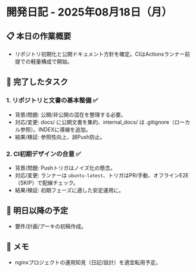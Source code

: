 # 開発日記 - 2025年08月18日（月）

## 📋 本日の作業概要
- リポジトリ初期化と公開ドキュメント方針を確定。CIはActionsランナー前提での軽量構成で開始。

## 🎯 完了したタスク
### 1. リポジトリと文書の基本整備 ✅
- 背景/問題: 公開/非公開の混在を整理する必要。
- 対応/変更: docs/ に公開文書を集約、internal_docs/ は .gitignore（ローカル参照）。INDEXに導線を追加。
- 結果/検証: 参照性向上、誤Push防止。

### 2. CI初期デザインの合意 ✅
- 背景/問題: Pushトリガはノイズ化の懸念。
- 対応/変更: ランナーは `ubuntu-latest`、トリガはPR/手動、オフラインE2E（SKIP）で配線チェック。
- 結果/検証: 初期フェーズに適した安定運用に。

## 🔄 明日以降の予定
- 要件/計画/アーキの初稿作成。

## 📝 メモ
- nginxプロジェクトの運用知見（日記/設計）を適宜転用予定。
